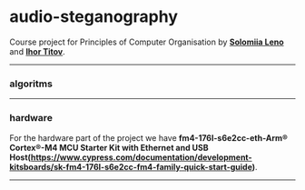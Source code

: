 # audio-steganography
Course project for Principles of Computer Organisation by **[Solomiia Leno](https://github.com/sol4ik)** and **[Ihor Titov](https://github.com/lurak)**.

---

### algoritms

---
### hardware
For the hardware part of the project we have **fm4-176l-s6e2cc-eth-Arm® Cortex®-M4 MCU Starter Kit with Ethernet and USB Host(https://www.cypress.com/documentation/development-kitsboards/sk-fm4-176l-s6e2cc-fm4-family-quick-start-guide)**. 

---
